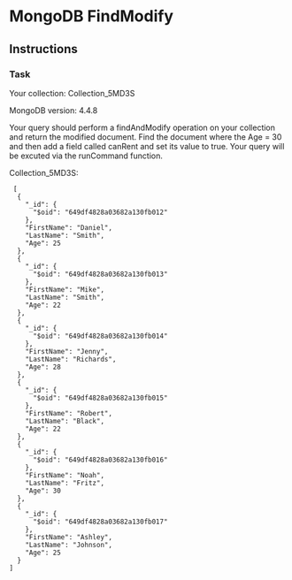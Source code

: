 # MongoDB FindModify

## Instructions
### Task
Your collection: Collection_5MD3S

MongoDB version: 4.4.8

Your query should perform a findAndModify operation on your collection and return the modified document. Find the document where the Age = 30 and then add a field called canRent and set its value to true. Your query will be excuted via the runCommand function.


Collection_5MD3S:
```
 [
  {
    "_id": {
      "$oid": "649df4828a03682a130fb012"
    },
    "FirstName": "Daniel",
    "LastName": "Smith",
    "Age": 25
  },
  {
    "_id": {
      "$oid": "649df4828a03682a130fb013"
    },
    "FirstName": "Mike",
    "LastName": "Smith",
    "Age": 22
  },
  {
    "_id": {
      "$oid": "649df4828a03682a130fb014"
    },
    "FirstName": "Jenny",
    "LastName": "Richards",
    "Age": 28
  },
  {
    "_id": {
      "$oid": "649df4828a03682a130fb015"
    },
    "FirstName": "Robert",
    "LastName": "Black",
    "Age": 22
  },
  {
    "_id": {
      "$oid": "649df4828a03682a130fb016"
    },
    "FirstName": "Noah",
    "LastName": "Fritz",
    "Age": 30
  },
  {
    "_id": {
      "$oid": "649df4828a03682a130fb017"
    },
    "FirstName": "Ashley",
    "LastName": "Johnson",
    "Age": 25
  }
]
```
